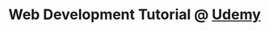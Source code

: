 # Web Development Tutorial @ [Udemy](https://www.udemy.com/course/the-complete-web-developer-zero-to-mastery/)
